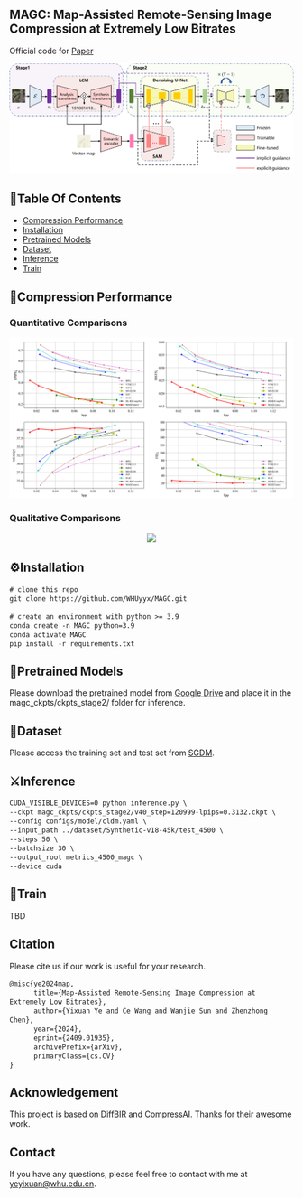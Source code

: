 ## MAGC: Map-Assisted Remote-Sensing Image Compression at Extremely Low Bitrates

Official code for [Paper](https://arxiv.org/abs/2409.01935) 

<p align="center">
    <img src="assets/architecture.png">
</p>


## :book:Table Of Contents

- [Compression Performance](#performance)
- [Installation](#installation)
- [Pretrained Models](#pretrained_models)
- [Dataset](#dataset)
- [Inference](#inference)
- [Train](#train)

## <a name="performance"></a>:eyes:Compression Performance
### Quantitative Comparisons
<p align="center">
    <img src="assets/visual_results/metrics.png">
</p>

### Qualitative Comparisons
<p align="center">
    <img src="assets/visual_results/images.png">
</p>

## <a name="installation"></a>:gear:Installation


```shell
# clone this repo
git clone https://github.com/WHUyyx/MAGC.git

# create an environment with python >= 3.9
conda create -n MAGC python=3.9
conda activate MAGC
pip install -r requirements.txt
```

## <a name="pretrained_models"></a>:dna:Pretrained Models
Please download the pretrained model from [Google Drive](https://drive.google.com/file/d/1_a_SNPUSton3IuZSTUZzdTDEyDk5I8Qw/view?usp=sharing) and place it in the magc_ckpts/ckpts_stage2/ folder for inference.

## <a name="dataset"></a>:climbing:Dataset
Please access the training set and test set from [SGDM](https://github.com/wwangcece/SGDM).



## <a name="inference"></a>:crossed_swords:Inference
```shell
CUDA_VISIBLE_DEVICES=0 python inference.py \
--ckpt magc_ckpts/ckpts_stage2/v40_step=120999-lpips=0.3132.ckpt \
--config configs/model/cldm.yaml \
--input_path ../dataset/Synthetic-v18-45k/test_4500 \
--steps 50 \
--batchsize 30 \
--output_root metrics_4500_magc \
--device cuda    
```

## <a name="train"></a>:stars:Train
TBD


## Citation
Please cite us if our work is useful for your research.

```
@misc{ye2024map,
      title={Map-Assisted Remote-Sensing Image Compression at Extremely Low Bitrates}, 
      author={Yixuan Ye and Ce Wang and Wanjie Sun and Zhenzhong Chen},
      year={2024},
      eprint={2409.01935},
      archivePrefix={arXiv},
      primaryClass={cs.CV}
}
```

## Acknowledgement

This project is based on [DiffBIR](https://github.com/XPixelGroup/DiffBIR) and [CompressAI](https://github.com/InterDigitalInc/CompressAI). Thanks for their awesome work.

## Contact

If you have any questions, please feel free to contact with me at yeyixuan@whu.edu.cn.
